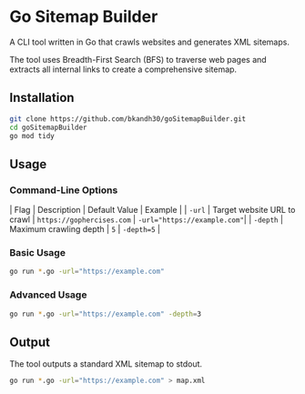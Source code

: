 # Go Sitemap Builder

A CLI tool written in Go that crawls websites and generates XML sitemaps.

The tool uses Breadth-First Search (BFS) to traverse web pages and extracts all internal links to create a comprehensive sitemap.

## Installation

```bash
git clone https://github.com/bkandh30/goSitemapBuilder.git
cd goSitemapBuilder
go mod tidy
```

## Usage

### Command-Line Options

| Flag | Description | Default Value | Example |
| `-url` | Target website URL to crawl | `https://gophercises.com` | `-url="https://example.com"`|
| `-depth` | Maximum crawling depth | `5` | `-depth=5` |

### Basic Usage

```bash
go run *.go -url="https://example.com"
```

### Advanced Usage

```bash
go run *.go -url="https://example.com" -depth=3
```

## Output

The tool outputs a standard XML sitemap to stdout.

```bash
go run *.go -url="https://example.com" > map.xml
```
